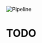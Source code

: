 ![Pipeline](https://github.com/Biomapas/B.LambdaLayerCommon/workflows/Pipeline/badge.svg?branch=master)

# TODO
